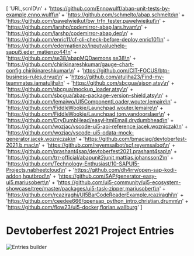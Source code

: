 [
  'URL,scnID\n' +
    'https://github.com/Ennowulff/abap-unit-tests-by-example,enno.wulff\n' +
    'https://github.com/schmelto/abap,schmelto\n' +
    'https://github.com/pawelwiejkut/bw_trfn_tester,pawelwiejkut\n' +
    'https://github.com/larshp/codemirror-abap,lars.hvam\n' +
    'https://github.com/larshp/codemirror-abap,dep\n' +
    'https://github.com/enric11/cf-cli-check-before-deploy,enric101\n' +
    'https://github.com/edermatienzo/inputvaluehelp-sapui5,eder_matienzo44\n' +
    'https://github.com/se38/abapMQDaemons,se38\n' +
    'https://github.com/chirikinareshkumar/gauge-chart-config,chirikinareshkumar\n' +
    'https://github.com/CIT-FOCUS/btp-business-rules,drvup\n' +
    'https://github.com/atuljha23/Find-my-teammates,iamatuljha\n' +
    'https://github.com/sbcgua/ajson,atsy\n' +
    'https://github.com/sbcgua/mockup_loader,atsy\n' +
    'https://github.com/sbcgua/abap-package-version-shield,atsy\n' +
    'https://github.com/lemaiwo/UI5ComponentLoader,wouter.lemaire\n' +
    'https://github.com/FiddleWookie/Launchpad,wouter.lemaire\n' +
    'https://github.com/FiddleWookie/Launchpad,tom.vandoorslaer\n' +
    'https://github.com/DryDumbHead/easyHtmlEmail,drydumbhead\n' +
    'https://github.com/wozjac/vscode-ui5-api-reference,jacek.wozniczak\n' +
    'https://github.com/wozjac/vscode-ui5-odata-mock-generator,jacek.wozniczak\n' +
    'https://github.com/bmaciag/devtoberfest-2021,b.mac\n' +
    'https://github.com/reyemsaibot/scf,reyemsaibot\n' +
    'https://github.com/prashant4sap/devtoberfest2021,prashant4sap\n' +
    'https://github.com/trr-official/abapunit2junit,mattias.johansson2\n' +
    'https://github.com/Technology-Enthusiast/10-SAPUI5-Projects,nabheetcloud\n' +
    'https://github.com/dh4rry/open-sap-kodi-addon,hgutbrod\n' +
    'https://github.com/SAP/generator-easy-ui5,mariusobert\n' +
    'https://github.com/ui5-community/ui5-ecosystem-showcase/tree/master/packages/ui5-task-zipper,mariusobert\n' +
    'https://github.com/rcaziraghi/UI5BarCodeReaderExample,rcaziraghi\n' +
    'https://github.com/ceedee666/opensap_python_intro,christian.drumm\n' +
    'https://github.com/flow23/ui5-docker,florian.wallburg'
]
# Devtoberfest 2021 Project Entries
![Entries builder](https://github.com/sap-samples/sap-devtoberfest-2020/workflows/Entries%20builder/badge.svg)
